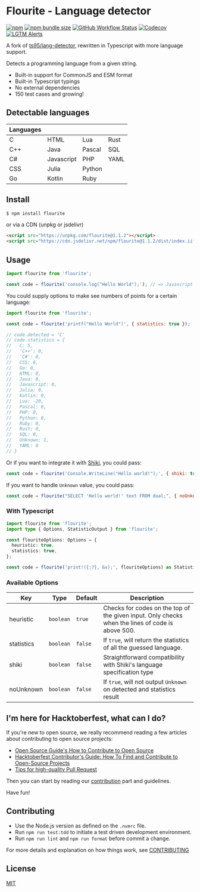 # Flourite - Language detector

[![npm](https://img.shields.io/npm/v/flourite?style=for-the-badge)](https://www.npmjs.com/package/flourite) [![npm bundle size](https://img.shields.io/bundlephobia/min/flourite?style=for-the-badge)](https://www.npmjs.com/package/flourite) [![GitHub Workflow Status](https://img.shields.io/github/workflow/status/teknologi-umum/flourite/CI?style=for-the-badge)](https://github.com/teknologi-umum/flourite/actions/workflows/ci.yml) [![Codecov](https://img.shields.io/codecov/c/gh/teknologi-umum/flourite?style=for-the-badge)](https://app.codecov.io/gh/teknologi-umum/flourite) [![LGTM Alerts](https://img.shields.io/lgtm/alerts/github/teknologi-umum/flourite?style=for-the-badge)](https://lgtm.com/projects/g/teknologi-umum/flourite/)

A fork of [ts95/lang-detector](https://github.com/ts95/lang-detector), rewritten in Typescript with more language support.

Detects a programming language from a given string.

- Built-in support for CommonJS and ESM format
- Built-in Typescript typings
- No external dependencies
- 150 test cases and growing!

## Detectable languages

| Languages |            |        |      |
| --------- | ---------- | ------ | ---- |
| C         | HTML       | Lua    | Rust |
| C++       | Java       | Pascal | SQL  |
| C#        | Javascript | PHP    | YAML |
| CSS       | Julia      | Python |      |
| Go        | Kotlin     | Ruby   |      |

## Install

```bash
$ npm install flourite
```

or via a CDN (unpkg or jsdelivr)

```html
<script src="https://unpkg.com/flourite@1.1.2"></script>
<script src="https://cdn.jsdelivr.net/npm/flourite@1.1.2/dist/index.iife.js"></script>
```

## Usage

```js
import flourite from 'flourite';

const code = flourite('console.log("Hello World");'); // => Javascript
```

You could supply options to make see numbers of points for a certain language:

```js
import flourite from 'flourite';

const code = flourite('printf("Hello World")', { statistics: true });

// code.detected = 'C'
// code.statistics = {
//   C: 5,
//   'C++': 0,
//   'C#': 0,
//   CSS: 0,
//   Go: 0,
//   HTML: 0,
//   Java: 0,
//   Javascript: 0,
//   Julia: 0,
//   Kotlin: 0,
//   Lua: -20,
//   Pascal: 0,
//   PHP: 0,
//   Python: 0,
//   Ruby: 0,
//   Rust: 0,
//   SQL: 0,
//   Unknown: 1,
//   YAML: 0
// }
```

Or if you want to integrate it with [Shiki](https://github.com/shikijs/shiki), you could pass:

```js
const code = flourite('Console.WriteLine("Hello world!");', { shiki: true }); // => csharp
```

If you want to handle `Unknown` value, you could pass:

```js
const code = flourite("SELECT 'Hello world!' text FROM dual;", { noUnknown: true });
```

### With Typescript

```typescript
import flourite from 'flourite';
import type { Options, StatisticOutput } from 'flourite';

const flouriteOptions: Options = {
  heuristic: true,
  statistics: true,
};

const code = flourite('print!({:?}, &v);', flouriteOptions) as StatisticOutput;
```

### Available Options

| Key        | Type      | Default | Description                                                                                      |
| ---------- | --------- | ------- | ------------------------------------------------------------------------------------------------ |
| heuristic  | `boolean` | `true`  | Checks for codes on the top of the given input. Only checks when the lines of code is above 500. |
| statistics | `boolean` | `false` | If `true`, will return the statistics of all the guessed language.                               |
| shiki      | `boolean` | `false` | Straightforward compatibility with Shiki's language specification type                           |
| noUnknown  | `boolean` | `false` | If `true`, will not output `Unknown` on detected and statistics result                           |

## I'm here for Hacktoberfest, what can I do?

If you're new to open source, we really recommend reading a few articles about contributing to open source projects:

- [Open Source Guide's How to Contribute to Open Source](https://opensource.guide/how-to-contribute/)
- [Hacktoberfest Contributor's Guide: How To Find and Contribute to Open-Source Projects](https://www.digitalocean.com/community/tutorials/hacktoberfest-contributor-s-guide-how-to-find-and-contribute-to-open-source-projects)
- [Tips for high-quality Pull Request](https://twitter.com/sudo_navendu/status/1437456596473303042)

Then you can start by reading our [contribution](https://github.com/teknologi-umum/flourite#i-want-to-contribute-what-can-i-do) part and guidelines.

Have fun!

## Contributing

- Use the Node.js version as defined on the `.nvmrc` file.
- Run `npm run test:tdd` to initiate a test driven development environment.
- Run `npm run lint` and `npm run format` before commit a change.

For more details and explanation on how things work, see [CONTRIBUTING](./CONTRIBUTING.md)

## License

[MIT](./LICENSE)
